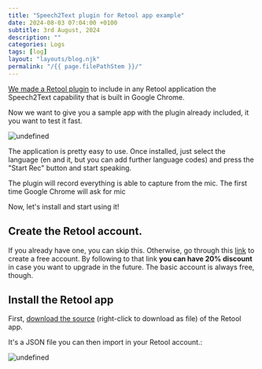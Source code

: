 ```yaml
---
title: "Speech2Text plugin for Retool app example"
date: 2024-08-03 07:04:00 +0100
subtitle: 3rd August, 2024
description: ""
categories: Logs
tags: [log]
layout: "layouts/blog.njk"
permalink: "/{{ page.filePathStem }}/"
---
```




[We made a Retool plugin](https://eloquentops.com/post/Speech-to-Text-Plugin-for-Retool) to include in any Retool application the Speech2Text capability that is built in Google Chrome.

Now we want to give you a sample app with the plugin already included, it you want to test it fast.

![undefined](https://cdn.cmsfly.com/64e6fad6d38a6d002002f842/speech2textplugin-_v7uPL.gif)

The application is pretty easy to use. Once installed, just select the language (en and it, but you can add further language codes) and press the "Start Rec" button and start speaking.

The plugin will record everything is able to capture from the mic. The first time Google Chrome will ask for mic

Now, let's install and start using it!

## Create the Retool account.

If you already have one, you can skip this. Otherwise, go through this [link](https://get.retool.com/c2blfe7c4kts) to create a free account. By following to that link **you can have 20% discount** in case you want to upgrade in the future. The basic account is always free, though.

## Install the Retool app

First, [download the source](https://eloquentops.github.io/retool-apps/Audio2Text.json) (right-click to download as file) of the Retool app.

It's a JSON file you can then import in your Retool account.:

![undefined](https://cdn.cmsfly.com/64e6fad6d38a6d002002f842/aaa-LfMt0X.png)